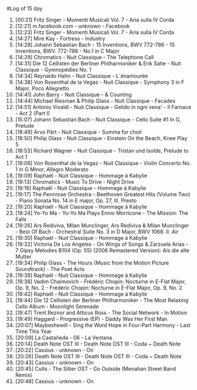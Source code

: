 #Log of 15 day

1. [00:21] Fritz Singer - Momenti Musicali Vol. 7 - Aria sulla IV Corda
1. [12:21] m.facebook.com - unknown - Facebook
1. [12:23] Fritz Singer - Momenti Musicali Vol. 7 - Aria sulla IV Corda
1. [14:27] Mire Kay - Fortress - Industry
1. [14:28] Johann Sebastian Bach - 15 Inventions, BWV 772-786 - 15 Inventions, BWV. 772-786 - No.1 in C Major
1. [14:29] Chromatics - Nuit Classique - The Telephone Call
1. [14:31] Die 12 Cellisten der Berliner Philharmoniker & Erik Satie - Nuit Classique - Gymnopédies No. 1
1. [14:34] Reynaldo Hahn - Nuit Classique - L´énamourée
1. [14:38] Von Rosenthal de la Vegaz - Nuit Classique - Symphony 3 in F Major, Poco Allegretto
1. [14:41] John Barry - Nuit Classique - & Counting
1. [14:44] Michael Riesman & Philip Glass - Nuit Classique - Facades
1. [14:51] Antonio Vivaldi - Nuit Classique - Gelido in ogni vena' - Il Farnace - Act 2 (Part I)
1. [15:07] Johann Sebastian Bach - Nuit Classique - Cello Suite #1 In G, Prelude
1. [18:49] Arvo Pärt - Nuit Classique - Summa for choir
1. [18:50] Philip Glass - Nuit Classique - Einstein On the Beach, Knee Play 5
1. [18:53] Richard Wagner - Nuit Classique - Tristan und Isolde, Prelude to Act 1
1. [19:06] Von Rosenthal de la Vegaz - Nuit Classique - Violin Concerto No. 1 in G Minor, Allegro Moderato
1. [19:09] Raphaël - Nuit Classique - Hommage á Kabylie
1. [19:13] Chromatics - Music To Drive - Night Drive
1. [19:16] Raphaël - Nuit Classique - Hommage á Kabylie
1. [19:17] The Pennrose Orchestra - Beethoven Greatest Hits (Volume Two) - Piano Sonata No. 14 in E major, Op. 27, III. Presto
1. [19:20] Raphaël - Nuit Classique - Hommage á Kabylie
1. [19:24] Yo-Yo Ma - Yo-Yo Ma Plays Ennio Morricone - The Mission: The Falls
1. [19:26] Ars Rediviva, Milan Munclinger, Ars Rediviva & Milan Munclinger - Best Of Bach - Orchestral Suite No. 3 in D Major, BWV 1068: II. Air
1. [19:30] Raphaël - Nuit Classique - Hommage á Kabylie
1. [19:32] Victoria De Los Angeles - On Wings of Songs & Zarzuela Arias - 7 Gipsy Melodies B104 (Op. 55) (2006 Remastered Version): Als die alte Mutter
1. [19:34] Philip Glass - The Hours (Music from the Motion Picture Soundtrack) - The Poet Acts
1. [19:38] Raphaël - Nuit Classique - Hommage á Kabylie
1. [19:38] Vadim Chaimovich - Frédéric Chopin: Nocturne in E-Flat Major, Op. 9, No. 2 - Frédéric Chopin: Nocturne in E-Flat Major, Op. 9, No. 2
1. [19:42] Raphaël - Nuit Classique - Hommage á Kabylie
1. [19:44] Die 12 Cellisten der Berliner Philharmoniker - The Most Relaxing Cello Album - Moonlight Serenade
1. [19:47] Trent Reznor and Atticus Ross - The Social Network - In Motion
1. [19:49] Haggard - Progressive (EP) - Daddy Was Her First Man
1. [20:07] Maybeshewill - Sing the Word Hope in Four-Part Harmony - Last Time This Year
1. [20:09] La Castañeda - 06 - La Ventana
1. [20:14] Death Note OST III - Death Note OST III - Coda ~ Death Note
1. [20:22] Cassius - unknown - On
1. [20:26] Death Note OST III - Death Note OST III - Coda ~ Death Note
1. [20:43] Cassius - unknown - On
1. [20:45] Cults - The Sitter OST - Go Outside (Menahan Street Band Remix)
1. [20:48] Cassius - unknown - On
